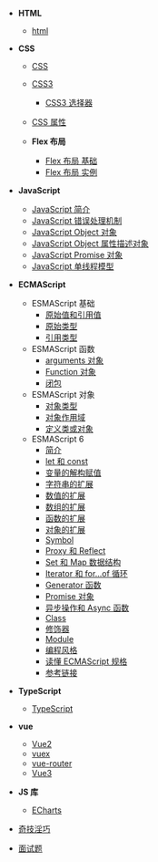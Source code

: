 - **HTML**

  - [html](zh-cn/browser-side/html/)

- **CSS**

  - [CSS](zh-cn/browser-side/css/)
  - [CSS3](zh-cn/browser-side/css/css3/)
    - [CSS3 选择器](zh-cn/browser-side/css/css3/css3-选择器)
  - [CSS 属性](zh-cn/browser-side/css/css3-属性)

  - **Flex 布局**
    - [Flex 布局 基础](zh-cn/browser-side/css/flex/flex1)
    - [Flex 布局 实例](zh-cn/browser-side/css/flex/flex2)

- **JavaScript**

  - [JavaScript 简介](zh-cn/browser-side/javascript/js/)
  - [JavaScript 错误处理机制](zh-cn/browser-side/javascript/js/js-error)
  - [JavaScript Object 对象](zh-cn/browser-side/javascript/js/js-object)
  - [JavaScript Object 属性描述对象](zh-cn/browser-side/javascript/js/js-object-attribute)
  - [JavaScript Promise 对象](zh-cn/browser-side/javascript/js/js-promise)
  - [JavaScript 单线程模型](zh-cn/browser-side/javascript/js/js-单线程)

- **ECMAScript**

  - ESMAScript 基础
    - [原始值和引用值](zh-cn/browser-side/javascript/es/es6-原始值和引用值)
    - [原始类型](zh-cn/browser-side/javascript/es/es6-原始类型)
    - [引用类型](zh-cn/browser-side/javascript/es/es6-引用类型)
  - ESMAScript 函数
    - [arguments 对象](zh-cn/browser-side/javascript/es/es6-arguments)
    - [Function 对象](zh-cn/browser-side/javascript/es/es6-function)
    - [闭包](zh-cn/browser-side/javascript/es/es6-闭包)
  - ESMAScript 对象
    - [对象类型](zh-cn/browser-side/javascript/es/es6-对象类型)
    - [对象作用域](zh-cn/browser-side/javascript/es/es6-对象作用域)
    - [定义类或对象](zh-cn/browser-side/javascript/es/es6-定义类或对象)
  - ESMAScript 6
    - [简介](zh-cn/browser-side/javascript/es/es6-简介)
    - [let 和 const](zh-cn/browser-side/javascript/es/es6-let&const)
    - [变量的解构赋值](zh-cn/browser-side/javascript/es/es6-变量的解构赋值)
    - [字符串的扩展](zh-cn/browser-side/javascript/es/es6-字符串的扩展)
    - [数值的扩展](zh-cn/browser-side/javascript/es/es6-数值的扩展)
    - [数组的扩展](zh-cn/browser-side/javascript/es/es6-数组的扩展)
    - [函数的扩展](zh-cn/browser-side/javascript/es/es6-函数的扩展)
    - [对象的扩展](zh-cn/browser-side/javascript/es/es6-对象的扩展)
    - [Symbol](zh-cn/browser-side/javascript/es/es6-symbol)
    - [Proxy 和 Reflect](zh-cn/browser-side/javascript/es/es6-proxy&reflect)
    - [Set 和 Map 数据结构](zh-cn/browser-side/javascript/es/es6-Set和Map数据结构)
    - [Iterator 和 for...of 循环](zh-cn/browser-side/javascript/es/es6-Iterator和for...of循环)
    - [Generator 函数](zh-cn/browser-side/javascript/es/es6-Generator函数)
    - [Promise 对象](zh-cn/browser-side/javascript/es/es6-Promise对象)
    - [异步操作和 Async 函数](zh-cn/browser-side/javascript/es/es6-异步操作和Async函数)
    - [Class](zh-cn/browser-side/javascript/es/es6-Class)
    - [修饰器](zh-cn/browser-side/javascript/es/es6-decorator)
    - [Module](zh-cn/browser-side/javascript/es/es6-module)
    - [编程风格](zh-cn/browser-side/javascript/es/es6-编程风格)
    - [读懂 ECMAScript 规格](zh-cn/browser-side/javascript/es/读懂ECMAScript规格)
    - [参考链接](zh-cn/browser-side/javascript/es/参考链接)

- **TypeScript**

  - [TypeScript](zh-cn/browser-side/javascript/ts/)

- **vue**
  - [Vue2](zh-cn/browser-side/vue/vue2/)
  - [vuex](zh-cn/vue/vuex)
  - [vue-router](zh-cn/vue/vue-router)
  - [Vue3](zh-cn/browser-side/vue/vue3/)
- **JS 库**

  - [ECharts](zh-cn/browser-side/javascript/other/echarts/)

- [奇技淫巧](zh-cn/browser-side/javascript/js/奇技淫巧)

- [面试题](zh-cn/browser-side/interview/)
